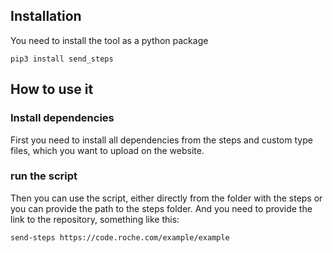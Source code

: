 ## Installation
You need to install the tool as a python package
```
pip3 install send_steps
```

## How to use it
### Install dependencies
First you need to install all dependencies from the steps and custom type files, which you want to upload on the website.

### run the script
Then you can use the script, either directly from the folder with the steps or you can provide the path to the steps folder. And you need to provide the link to the repository, something like this:
```
send-steps https://code.roche.com/example/example
```
